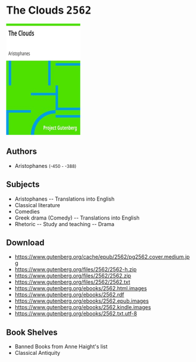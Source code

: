 # The Clouds <kbd>2562</kbd>

![](./cover.medium.jpg "")

## Authors


 - Aristophanes <small>(-450 - -388)</small>

## Subjects


 - Aristophanes -- Translations into English
 - Classical literature
 - Comedies
 - Greek drama (Comedy) -- Translations into English
 - Rhetoric -- Study and teaching -- Drama

## Download


 - https://www.gutenberg.org/cache/epub/2562/pg2562.cover.medium.jpg
 - https://www.gutenberg.org/files/2562/2562-h.zip
 - https://www.gutenberg.org/files/2562/2562.zip
 - https://www.gutenberg.org/files/2562/2562.txt
 - https://www.gutenberg.org/ebooks/2562.html.images
 - https://www.gutenberg.org/ebooks/2562.rdf
 - https://www.gutenberg.org/ebooks/2562.epub.images
 - https://www.gutenberg.org/ebooks/2562.kindle.images
 - https://www.gutenberg.org/ebooks/2562.txt.utf-8

## Book Shelves


 - Banned Books from Anne Haight's list
 - Classical Antiquity
